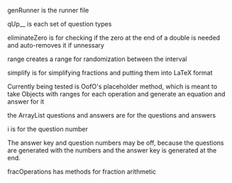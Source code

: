 genRunner is the runner file

qUp__ is each set of question types

eliminateZero is for checking if the zero at the end of a double is needed and auto-removes it if unnessary

range creates a range for randomization between the interval

simplify is for simplifying fractions and putting them into LaTeX format

Currently being tested is OofO's placeholder method, which is meant to take Objects with ranges for each operation and generate an equation and answer for it

the ArrayList questions and answers are for the questions and answers

i is for the question number

The answer key and question numbers may be off, because the questions are generated with the numbers and the answer key is generated at the end.

fracOperations has methods for fraction arithmetic
